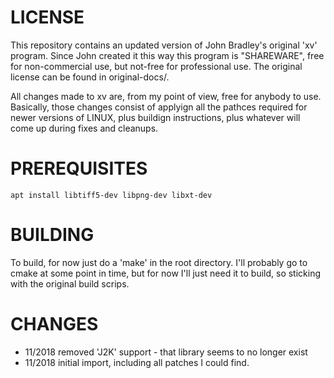 # LICENSE

This repository contains an updated version of John Bradley's original
'xv' program. Since John created it this way this program is
"SHAREWARE", free for non-commercial use, but not-free for
professional use. The original license can be found in original-docs/.

All changes made to xv are, from my point of view, free for anybody to
use. Basically, those changes consist of applyign all the pathces
required for newer versions of LINUX, plus buildign instructions, plus
whatever will come up during fixes and cleanups.

# PREREQUISITES

    apt install libtiff5-dev libpng-dev libxt-dev


# BUILDING

To build, for now just do a 'make' in the root directory. I'll
probably go to cmake at some point in time, but for now I'll just need
it to build, so sticking with the original build scrips.

# CHANGES

- 11/2018 removed 'J2K' support - that library seems to no longer exist
- 11/2018 initial import, including all patches I could find.
